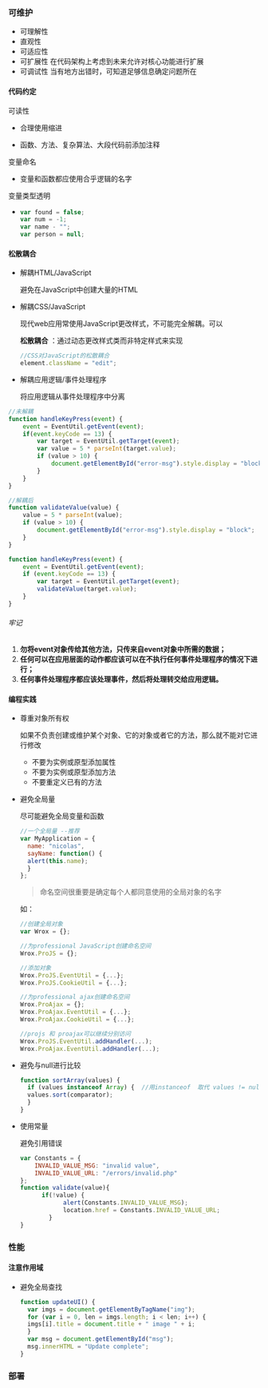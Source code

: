 ### 可维护

- 可理解性
- 直观性
- 可适应性
- 可扩展性  在代码架构上考虑到未来允许对核心功能进行扩展
- 可调试性  当有地方出错时，可知道足够信息确定问题所在



#### 代码约定

可读性

- 合理使用缩进

- 函数、方法、复杂算法、大段代码前添加注释

变量命名

- 变量和函数都应使用合乎逻辑的名字

变量类型透明

- ```js
  var found = false;
  var num = -1;
  var name - "";
  var person = null;
  ```

#### 松散耦合

- 解耦HTML/JavaScript

  避免在JavaScript中创建大量的HTML

- 解耦CSS/JavaScript

  现代web应用常使用JavaScript更改样式，不可能完全解耦。可以

  **松散耦合** ：通过动态更改样式类而非特定样式来实现

  ```js
  //CSS对JavaScript的松散耦合
  element.className = "edit";
  ```

- 解耦应用逻辑/事件处理程序

  将应用逻辑从事件处理程序中分离

```js
//未解耦
function handleKeyPress(event) {
    event = EventUtil.getEvent(event);
    if(event.keyCode == 13) {
        var target = EventUtil.getTarget(event);
        var value = 5 * parseInt(target.value);
        if (value > 10) {
            document.getElementById("error-msg").style.display = "block";
        }
    }
}

```

```js
//解耦后
function validateValue(value) {
    value = 5 * parseInt(value);
    if (value > 10) {
        document.getElementById("error-msg").style.display = "block";
    }
}

function handleKeyPress(event) {
    event = EventUtil.getEvent(event);
    if (event.keyCode == 13) {
        var target = EventUtil.getTarget(event);
        validateValue(target.value);
    }
}

```

###### 牢记

1. **勿将event对象传给其他方法，只传来自event对象中所需的数据；**
2. **任何可以在应用层面的动作都应该可以在不执行任何事件处理程序的情况下进行；**
3. **任何事件处理程序都应该处理事件，然后将处理转交给应用逻辑。**

#### 编程实践

- 尊重对象所有权

  如果不负责创建或维护某个对象、它的对象或者它的方法，那么就不能对它进行修改

  - 不要为实例或原型添加属性
  - 不要为实例或原型添加方法
  - 不要重定义已有的方法

- 避免全局量

  尽可能避免全局变量和函数

  ```js
  //一个全局量 --推荐
  var MyApplication = {
  	name: "nicolas",
  	sayName: function() {
  	alert(this.name);
  	}
  };
  ```

  > 命名空间很重要是确定每个人都同意使用的全局对象的名字

  如：

  ```js
  //创建全局对象
  var Wrox = {};
  
  //为professional JavaScript创建命名空间
  Wrox.ProJS = {};
  
  //添加对象
  Wrox.ProJS.EventUtil = {...};
  Wrox.ProJS.CookieUtil = {...};
  
  //为professional ajax创建命名空间
  Wrox.ProAjax = {};
  Wrox.ProAjax.EventUtil = {...};
  Wrox.ProAjax.CookieUtil = {...};
  
  //projs 和 proajax可以继续分别访问
  Wrox.ProJS.EventUtil.addHandler(...);
  Wrox.ProAjax.EventUtil.addHandler(...);
  ```

- 避免与null进行比较

  ```js
  function sortArray(values) {
  	if (values instanceof Array) {  //用instanceof  取代 values != null
  	values.sort(comparator);
  	}
  }
  ```

- 使用常量

  避免引用错误

  ```js
  var Constants = {
      INVALID_VALUE_MSG: "invalid value",
      INVALID_VALUE_URL: "/errors/invalid.php"
  };
  function validate(value){
      	if(!value) {
              alert(Constants.INVALID_VALUE_MSG);
              location.href = Constants.INVALID_VALUE_URL;
          }
  }
  ```

  

### 性能

#### 注意作用域

- 避免全局查找

  ```js
  function updateUI() {
  	var imgs = document.getElementByTagName("img");
  	for (var i = 0, len = imgs.length; i < len; i++) {
  	imgs[i].title = document.title + " image " + i;
  	}
  	var msg = document.getElementById("msg");
  	msg.innerHTML = "Update complete";
  }
  ```

  

### 部署